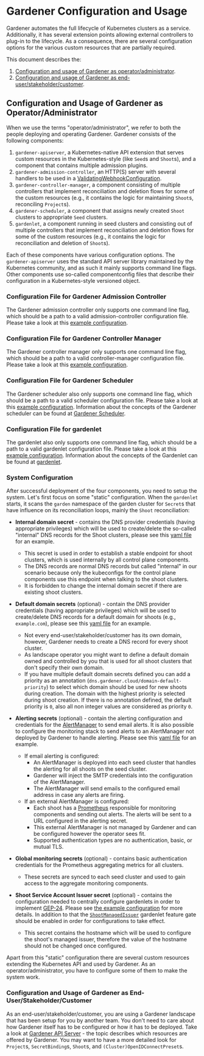 # Gardener Configuration and Usage

Gardener automates the full lifecycle of Kubernetes clusters as a service.
Additionally, it has several extension points allowing external controllers to plug-in to the lifecycle.
As a consequence, there are several configuration options for the various custom resources that are partially required.

This document describes the:

1. [Configuration and usage of Gardener as operator/administrator](#configuration-and-usage-of-gardener-as-operatoradministrator).
1. [Configuration and usage of Gardener as end-user/stakeholder/customer](#configuration-and-usage-of-gardener-as-end-userstakeholdercustomer).

## Configuration and Usage of Gardener as Operator/Administrator

When we use the terms "operator/administrator", we refer to both the people deploying and operating Gardener.
Gardener consists of the following components:

1. `gardener-apiserver`, a Kubernetes-native API extension that serves custom resources in the Kubernetes-style (like `Seed`s and `Shoot`s), and a component that contains multiple admission plugins.
1. `gardener-admission-controller`, an HTTP(S) server with several handlers to be used in a [ValidatingWebhookConfiguration](../../charts/gardener/controlplane/charts/application/templates/validatingwebhook-admission-controller.yaml).
1. `gardener-controller-manager`, a component consisting of multiple controllers that implement reconciliation and deletion flows for some of the custom resources (e.g., it contains the logic for maintaining `Shoot`s, reconciling `Project`s).
1. `gardener-scheduler`, a component that assigns newly created `Shoot` clusters to appropriate `Seed` clusters.
1. `gardenlet`, a component running in seed clusters and consisting out of multiple controllers that implement reconciliation and deletion flows for some of the custom resources (e.g., it contains the logic for reconciliation and deletion of `Shoot`s).

Each of these components have various configuration options.
The `gardener-apiserver` uses the standard API server library maintained by the Kubernetes community, and as such it mainly supports command line flags.
Other components use so-called componentconfig files that describe their configuration in a Kubernetes-style versioned object.

### Configuration File for Gardener Admission Controller

The Gardener admission controller only supports one command line flag, which should be a path to a valid admission-controller configuration file.
Please take a look at this [example configuration](../../example/20-componentconfig-gardener-admission-controller.yaml).

### Configuration File for Gardener Controller Manager

The Gardener controller manager only supports one command line flag, which should be a path to a valid controller-manager configuration file.
Please take a look at this [example configuration](../../example/20-componentconfig-gardener-controller-manager.yaml).

### Configuration File for Gardener Scheduler

The Gardener scheduler also only supports one command line flag, which should be a path to a valid scheduler configuration file.
Please take a look at this [example configuration](../../example/20-componentconfig-gardener-scheduler.yaml).
Information about the concepts of the Gardener scheduler can be found at [Gardener Scheduler](../concepts/scheduler.md).

### Configuration File for gardenlet

The gardenlet also only supports one command line flag, which should be a path to a valid gardenlet configuration file.
Please take a look at this [example configuration](../../example/20-componentconfig-gardenlet.yaml).
Information about the concepts of the Gardenlet can be found at [gardenlet](../concepts/gardenlet.md).

### System Configuration

After successful deployment of the four components, you need to setup the system.
Let's first focus on some "static" configuration.
When the `gardenlet` starts, it scans the `garden` namespace of the garden cluster for `Secret`s that have influence on its reconciliation loops, mainly the `Shoot` reconciliation:

* **Internal domain secret** - contains the DNS provider credentials (having appropriate privileges) which will be used to create/delete the so-called "internal" DNS records for the Shoot clusters, please see this [yaml file](../../example/10-secret-internal-domain.yaml) for an example.
  * This secret is used in order to establish a stable endpoint for shoot clusters, which is used internally by all control plane components.
  * The DNS records are normal DNS records but called "internal" in our scenario because only the kubeconfigs for the control plane components use this endpoint when talking to the shoot clusters.
  * It is forbidden to change the internal domain secret if there are existing shoot clusters.

* **Default domain secrets** (optional) - contain the DNS provider credentials (having appropriate privileges) which will be used to create/delete DNS records for a default domain for shoots (e.g., `example.com`), please see this [yaml file](../../example/10-secret-default-domain.yaml) for an example.
  * Not every end-user/stakeholder/customer has its own domain, however, Gardener needs to create a DNS record for every shoot cluster.
  * As landscape operator you might want to define a default domain owned and controlled by you that is used for all shoot clusters that don't specify their own domain.
  * If you have multiple default domain secrets defined you can add a priority as an annotation (`dns.gardener.cloud/domain-default-priority`) to select which domain should be used for new shoots during creation. The domain with the highest priority is selected during shoot creation. If there is no annotation defined, the default priority is `0`, also all non integer values are considered as priority `0`.

* **Alerting secrets** (optional) - contain the alerting configuration and credentials for the [AlertManager](https://prometheus.io/docs/alerting/alertmanager/) to send email alerts. It is also possible to configure the monitoring stack to send alerts to an AlertManager not deployed by Gardener to handle alerting. Please see this [yaml file](../../example/10-secret-alerting.yaml) for an example.
  * If email alerting is configured:
    * An AlertManager is deployed into each seed cluster that handles the alerting for all shoots on the seed cluster.
    * Gardener will inject the SMTP credentials into the configuration of the AlertManager.
    * The AlertManager will send emails to the configured email address in case any alerts are firing.
  * If an external AlertManager is configured:
    * Each shoot has a [Prometheus](https://prometheus.io/docs/introduction/overview/) responsible for monitoring components and sending out alerts. The alerts will be sent to a URL configured in the alerting secret.
    * This external AlertManager is not managed by Gardener and can be configured however the operator sees fit.
    * Supported authentication types are no authentication, basic, or mutual TLS.

* **Global monitoring secrets** (optional) - contains basic authentication credentials for the Prometheus aggregating metrics for all clusters.
  * These secrets are synced to each seed cluster and used to gain access to the aggregate monitoring components.

* **Shoot Service Account Issuer secret** (optional) - contains the configuration needed to centrally configure gardenlets in order to implement [GEP-24](../proposals/24-shoot-oidc-issuer.md). Please see [the example configuration](../../example/10-secret-shoot-service-account-issuer.yaml) for more details. In addition to that the [`ShootManagedIssuer`](../deployment/feature_gates.md#list-of-feature-gates) gardenlet feature gate should be enabled in order for configurations to take effect.
  * This secret contains the hostname which will be used to configure the shoot's managed issuer, therefore the value of the hostname should not be changed once configured.

Apart from this "static" configuration there are several custom resources extending the Kubernetes API and used by Gardener.
As an operator/administrator, you have to configure some of them to make the system work.

### Configuration and Usage of Gardener as End-User/Stakeholder/Customer

As an end-user/stakeholder/customer, you are using a Gardener landscape that has been setup for you by another team.
You don't need to care about how Gardener itself has to be configured or how it has to be deployed.
Take a look at [Gardener API Server](../concepts/apiserver.md) - the topic describes which resources are offered by Gardener.
You may want to have a more detailed look for `Project`s, `SecretBinding`s, `Shoot`s, and `(Cluster)OpenIDConnectPreset`s.
